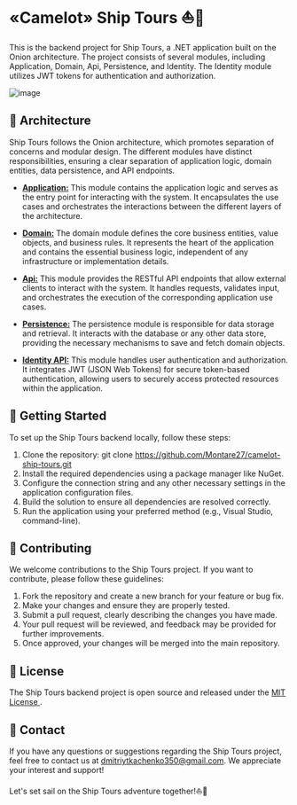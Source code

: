 # «Camelot» Ship Tours ⛵️🌊

This is the backend project for Ship Tours, a .NET application built on the Onion architecture. The project consists of several modules, including Application, Domain, Api, Persistence, and Identity. The Identity module utilizes JWT tokens for authentication and authorization.

![image](https://github.com/Montare27/camelot-ship-tours/assets/117319414/e926c524-2523-4e95-92b8-779b15ddcd34)


## 👷 Architecture
Ship Tours follows the Onion architecture, which promotes separation of concerns and modular design. The different modules have distinct responsibilities, ensuring a clear separation of application logic, domain entities, data persistence, and API endpoints.

+ **[Application:](https://github.com/Montare27/camelot-ship-tours/tree/master/Application)** This module contains the application logic and serves as the entry point for interacting with the system. It encapsulates the use cases and orchestrates the interactions between the different layers of the architecture.

+ **[Domain:](https://github.com/Montare27/camelot-ship-tours/tree/master/Domain)** The domain module defines the core business entities, value objects, and business rules. It represents the heart of the application and contains the essential business logic, independent of any infrastructure or implementation details.

+ **[Api:](https://github.com/Montare27/camelot-ship-tours/tree/master/Api)** This module provides the RESTful API endpoints that allow external clients to interact with the system. It handles requests, validates input, and orchestrates the execution of the corresponding application use cases.

+ **[Persistence:](https://github.com/Montare27/camelot-ship-tours/tree/master/Persistence)** The persistence module is responsible for data storage and retrieval. It interacts with the database or any other data store, providing the necessary mechanisms to save and fetch domain objects.

+ **[Identity API:](https://github.com/Montare27/camelot-ship-tours/tree/master/Identity)** This module handles user authentication and authorization. It integrates JWT (JSON Web Tokens) for secure token-based authentication, allowing users to securely access protected resources within the application.

## 🚀 Getting Started
To set up the Ship Tours backend locally, follow these steps:

1. Clone the repository: git clone https://github.com/Montare27/camelot-ship-tours.git
2. Install the required dependencies using a package manager like NuGet.
3. Configure the connection string and any other necessary settings in the application configuration files.
4. Build the solution to ensure all dependencies are resolved correctly.
5. Run the application using your preferred method (e.g., Visual Studio, command-line).

## 🤝 Contributing
We welcome contributions to the Ship Tours project. If you want to contribute, please follow these guidelines:

1. Fork the repository and create a new branch for your feature or bug fix.
2. Make your changes and ensure they are properly tested.
3. Submit a pull request, clearly describing the changes you have made.
4. Your pull request will be reviewed, and feedback may be provided for further improvements.
5. Once approved, your changes will be merged into the main repository.

## 📄 License
The Ship Tours backend project is open source and released under the  <ins>MIT License </ins>.

## 📧 Contact
If you have any questions or suggestions regarding the Ship Tours project, feel free to contact us at dmitriytkachenko350@gmail.com. We appreciate your interest and support!

Let's set sail on the Ship Tours adventure together!⛵️🌊
